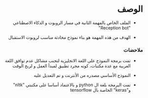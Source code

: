 <h1 dir="rtl"> الوصف </h1>

<div dir="rtl">

- الملف الخاص بالمهمة الثانية في مسار الروبوت و الذكاء الاصطناعي  "Reception bot"

- الهدف من هذه المهمة هو بناء نموذج محادثة مناسب لروبوت الاستقبال


</div>

<h3 dir="rtl"> ملاحضات </h3>
<div dir="rtl">
  
- تمت برمجة النموذج على اللغة الانجليزية لتجنب مشاكل عدم توافق اللغة العربية مع عدة مكتبات، كونه مجرد تطبيق لمبدأ العمل و لربح الوقت
- النموذج الأساسي مصدره من الأنترنت و تم التعديل عليه
- تمت البرمجة بلغة ال python و بالاعتماد أساسا على مكتبتي "nltk" و"keras" الخاصة بال tensorflow
  

  
  </div>
